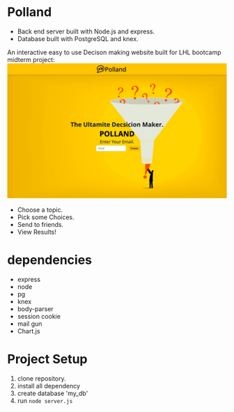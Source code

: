 Polland
===========================
- Back end server built with Node.js and express.
- Database built with PostgreSQL and knex.

An interactive easy to use Decison making website built for LHL bootcamp midterm project:
!["landing page"](https://github.com/kylemcloughlin/Polland/blob/master/polland.png?raw=true)

- Choose a topic.
- Pick some Choices. 
- Send to friends.
- View Results!

dependencies
=============
- express
- node
- pg 
- knex
- body-parser
- session cookie
- mail gun
- Chart.js

Project Setup
=========================
1. clone repository.
2. install all dependency 
3. create database 'my_db'
4. run `node server.js`
